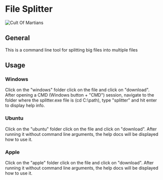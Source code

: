 # File Splitter
![Cult Of Martians][img1]

## General

This is a command line tool for splitting big files into multiple files

## Usage

### Windows

Click on the "windows" folder click on the file and click on "download". After opening a CMD (Windows button + "CMD") session, navigate to the folder where the splitter.exe file is (cd C:\path), type "splitter" and hit enter to display help info.

### Ubuntu

Click on the "ubuntu" folder click on the file and click on "download". After running it without command line arguments, the help docs will be displayed how to use it.

### Apple

Click on the "apple" folder click on the file and click on "download". After running it without command line arguments, the help docs will be displayed how to use it.

[img1]:      https://static.thenounproject.com/png/583996-200.png